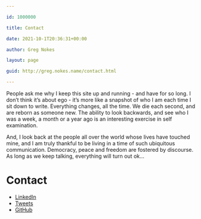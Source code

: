 ```yaml
---

id: 1000000

title: Contact

date: 2021-10-1T20:36:31+00:00

author: Greg Nokes

layout: page

guid: http://greg.nokes.name/contact.html

---
```


People ask me why I keep this site up and running - and have for so long. I don’t think it’s about ego - it’s more like a snapshot of who I am each time I sit down to write. Everything changes, all the time. We die each second, and are reborn as someone new. The ability to look backwards, and see who I was a week, a month or a year ago is an interesting exercise in self examination.

And, I look back at the people all over the world whose lives have touched mine, and I am truly thankful to be living in a time of such ubiquitous communication. Democracy, peace and freedom are fostered by discourse. As long as we keep talking, everything will turn out ok…  

<a id="contact"><h1>Contact</h1></a>

<ul>
	<li><a href="http://www.linkedin.com/in/gregnokes/">LinkedIn</a></li>
	<li><a href="https://twitter.com/tsykoduk">Tweets</a></li>
	<li><a href="https://github.com/tsykoduk">GitHub</a></li>
</ul>



